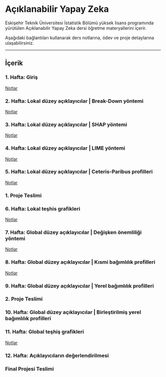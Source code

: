 # Açıklanabilir Yapay Zeka
Eskişehir Teknik Üniversitesi İstatistik Bölümü yüksek lisans programında yürütülen Açıklanabilir Yapay Zeka dersi öğretme materyallerini içerir.

Aşağıdaki bağlantıları kullanarak ders notlarına, ödev ve proje detaylarına ulaşabilirsiniz.

---

## İçerik

### 1. Hafta: Giriş 

[Notlar](https://github.com/mcavs/ESTUStat_2023Bahar_AciklanabilirYapayZeka/blob/main/DersNotlar%C4%B1/AYZ%201.Hafta.pdf)


### 2. Hafta: Lokal düzey açıklayıcılar | Break-Down yöntemi 

[Notlar](https://github.com/mcavs/ESTUStat_2023Bahar_AciklanabilirYapayZeka/blob/main/DersNotlar%C4%B1/AYZ%202.Hafta.pdf)


### 3. Hafta: Lokal düzey açıklayıcılar | SHAP yöntemi 

[Notlar](https://github.com/mcavs/ESTUStat_2023Bahar_AciklanabilirYapayZeka/blob/main/DersNotlar%C4%B1/AYZ%203.Hafta.pdf)


### 4. Hafta: Lokal düzey açıklayıcılar | LIME yöntemi 

[Notlar](https://github.com/mcavs/ESTUStat_2023Bahar_AciklanabilirYapayZeka/blob/main/DersNotlar%C4%B1/AYZ%204.Hafta.pdf)


### 5. Hafta: Lokal düzey açıklayıcılar | Ceteris-Paribus profilleri 

[Notlar](https://github.com/mcavs/ESTUStat_2023Bahar_AciklanabilirYapayZeka/blob/main/DersNotlar%C4%B1/AYZ%205.Hafta.pdf)


### 1. Proje Teslimi 

### 6. Hafta: Lokal teşhis grafikleri 

[Notlar](https://github.com/mcavs/ESTUStat_2023Bahar_AciklanabilirYapayZeka/blob/main/DersNotlar%C4%B1/AYZ%206.Hafta.pdf)

### 7. Hafta: Global düzey açıklayıcılar | Değişken önemliliği yöntemi 

[Notlar](https://github.com/mcavs/ESTUStat_2023Bahar_AciklanabilirYapayZeka/blob/main/DersNotlar%C4%B1/AYZ%207.Hafta.pdf)

### 8. Hafta: Global düzey açıklayıcılar | Kısmi bağımlılık profilleri

[Notlar](https://github.com/mcavs/ESTUStat_2023Bahar_AciklanabilirYapayZeka/blob/main/DersNotlar%C4%B1/AYZ%208.Hafta.pdf)

### 9. Hafta: Global düzey açıklayıcılar | Yerel bağımlılık profilleri 

### 2. Proje Teslimi 

### 10. Hafta: Global düzey açıklayıcılar | Birleştirilmiş yerel bağımlılık profilleri

### 11. Hafta: Global teşhiş grafikleri 

[Notlar](https://github.com/mcavs/ESTUStat_2023Bahar_AciklanabilirYapayZeka/blob/main/DersNotlar%C4%B1/AYZ%211.Hafta.pdf)

### 12. Hafta: Açıklayıcıların değerlendirilmesi

### Final Projesi Teslimi 
